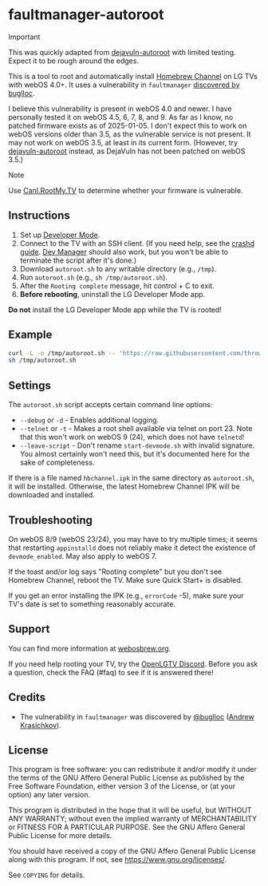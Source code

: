 # faultmanager-autoroot

> [!IMPORTANT]
> This was quickly adapted from
> [dejavuln-autoroot](https://github.com/throwaway96/dejavuln-autoroot) with
> limited testing. Expect it to be rough around the edges.

This is a tool to root and automatically install
[Homebrew Channel](https://github.com/webosbrew/webos-homebrew-channel) on
LG TVs with webOS 4.0+. It uses a vulnerability in `faultmanager`
[discovered by buglloc](https://ut.buglloc.com/webos-jailbreak/).

I believe this vulnerability is present in webOS 4.0 and newer.  I have
personally tested it on webOS 4.5, 6, 7, 8, and 9.
As far as I know, no patched firmware exists as of 2025-01-05.
I don't expect this to work on webOS versions older than 3.5, as the vulnerable
service is not present. It may not work on webOS 3.5, at least in its current
form. (However, try
[dejavuln-autoroot](https://github.com/throwaway96/dejavuln-autoroot) instead,
as DejaVuln has not been patched on webOS 3.5.)

> [!NOTE]
> Use [CanI.RootMy.TV](https://cani.rootmy.tv/) to determine whether your
> firmware is vulnerable.

## Instructions

1. Set up
   [Developer Mode](https://webostv.developer.lge.com/develop/getting-started/developer-mode-app).
2. Connect to the TV with an SSH client. (If you need help, see the
   [crashd guide](https://gist.github.com/throwaway96/e811b0f7cc2a705a5a476a8dfa45e09f#alternative-clients).
   [Dev Manager](https://github.com/webosbrew/dev-manager-desktop) should
   also work, but you won't be able to terminate the script after it's done.)
3. Download `autoroot.sh` to any writable directory (e.g., `/tmp`).
4. Run `autoroot.sh` (e.g., `sh /tmp/autoroot.sh`).
5. After the `Rooting complete` message, hit control + C to exit.
6. **Before rebooting**, uninstall the LG Developer Mode app.

**Do not** install the LG Developer Mode app while the TV is rooted!

## Example

```sh
curl -L -o /tmp/autoroot.sh -- 'https://raw.githubusercontent.com/throwaway96/faultmanager-autoroot/refs/heads/main/autoroot.sh'
sh /tmp/autoroot.sh
```

## Settings

The `autoroot.sh` script accepts certain command line options:

* `--debug` or `-d` - Enables additional logging.
* `--telnet` or `-t` - Makes a root shell available via telnet on port 23.
  Note that this won't work on webOS 9 (24), which does not have `telnetd`!
* `--leave-script` - Don't rename `start-devmode.sh` with invalid signature.
  You almost certainly won't need this, but it's documented here for the sake
  of completeness.

If there is a file named `hbchannel.ipk` in the same directory as
`autoroot.sh`, it will be installed. Otherwise, the latest Homebrew Channel
IPK will be downloaded and installed.

## Troubleshooting

On webOS 8/9 (webOS 23/24), you may have to try multiple times; it seems that
restarting `appinstalld` does not reliably make it detect the existence of
`devmode_enabled`. May also apply to webOS 7.

If the toast and/or log says "Rooting complete" but you don't see Homebrew
Channel, reboot the TV. Make sure Quick Start+ is disabled.

If you get an error installing the IPK (e.g., `errorCode` -5), make sure your
TV's date is set to something reasonably accurate.

## Support

You can find more information at [webosbrew.org](https://www.webosbrew.org/).

If you need help rooting your TV, try the
[OpenLGTV Discord](https://discord.gg/hXMHAgJC5R). Before you ask a question,
check the FAQ (#faq) to see if it is answered there!
<!--
TODO: add back when logging is done

Attach your `autoroot.log` when asking for help.
-->

## Credits

* The vulnerability in `faultmanager` was discovered by
[@buglloc](https://github.com/buglloc)
([Andrew Krasichkov](https://buglloc.com/)).

## License

This program is free software: you can redistribute it and/or modify it under
the terms of the GNU Affero General Public License as published by the Free
Software Foundation, either version 3 of the License, or (at your option) any
later version.

This program is distributed in the hope that it will be useful, but WITHOUT ANY
WARRANTY; without even the implied warranty of MERCHANTABILITY or FITNESS FOR A
PARTICULAR PURPOSE. See the GNU Affero General Public License for more details.

You should have received a copy of the GNU Affero General Public License along
with this program. If not, see <https://www.gnu.org/licenses/>.

See `COPYING` for details.
